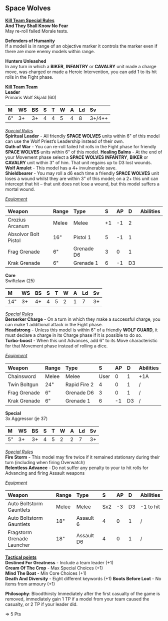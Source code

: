 ## Space Wolves  
<ins>**Kill Team Special Rules**</ins>  
**And They Shall Know No Fear**  
May re-roll failed Morale tests.  

**Defenders of Humanity**  
If a modell is in range of an objective marker it controls the marker even if there are more enemy models within range.  

**Hunters Unleashed**  
In any turn in which a **BIKER**, **INFANTRY** or **CAVALRY** unit made a charge move, was charged or made a Heroic Intervention, you can add 1 to its hit rolls in the Fight phase.  

<ins>**Kill Team Team**</ins>  
**Leader**  
Primaris Wolf Skjald (60)  

|M|WS|BS|S|T|W|A|Ld|Sv|
|:---|:---|:---|:---|:---|:---|:---|:---|:---|
|6"|3+|3+|4|4|5|4|8|3+/4++|

<ins>*Special Rules*</ins>  
**Spiritual Leader** - All friendly **SPACE WOLVES** units within 6" of this model can use the Wolf Priest’s Leadership instead of their own.  
**Oath of War** - You can re-roll failed hit rolls in the Fight phase for friendly **SPACE WOLVES** units within 6" of this model.
**Healing Balms** - At the end of your Movement phase select a **SPACE WOLVES INFANTRY**, **BIKER** or **CAVALRY** unit within 3" of him. That unit regains up to D3 lost wounds.  
**Wolf Amulet** - This model has a 4+ invulnerable save.  
**Shieldbearer** - You may roll a d6 each time a friendly **SPACE WOLVES** unit loses a wound whilst they are within 3” of this model; on a 2+ this unit can intercept that hit – that unit does not lose a wound, but this model suffers a mortal wound.  

<ins>*Equipment*</ins>  

|Weapon|Range|Type|S|AP|D|Abilities|
|:---|:---|:---|:---|:---|:---|:---|
|Crozius Arcanum|Melee|Melee|+1|-1|2||
|Absolvor Bolt Pistol|16"|Pistol 1|5|-1|1||
|Frag Grenade|6"|Grenade D6|3|0|1||
|Krak Grenade|6"|Grenade 1|6|-1|D3||

**Core**  
Swiftclaw (25)  

|M|WS|BS|S|T|W|A|Ld|Sv|
|:---|:---|:---|:---|:---|:---|:---|:---|:---|
|14"|3+|4+|4|5|2|1|7|3+|

<ins>*Special Rules*</ins>  
**Berserker Charge** - On a turn in which they make a successful charge, you can make 1 additional attack in the Fight phase.  
**Headstrong** - Unless this model is within 6" of a friendly **WOLF GUARD**, it must declare a charge in its Charge phase if it is possible to do so.  
**Turbo-boost** - When this unit Advances, add 6" to its Move characteristic for that Movement phase instead of rolling a dice.  

<ins>*Equipment*</ins>  

|Weapon|Range|Type|S|AP|D|Abilities|
|:---|:---|:---|:---|:---|:---|:---|
|Chainsword|Melee|Melee|User|0|1|+1A|
|Twin Boltgun|24"|Rapid Fire 2|4|0|1|/|
|Frag Grenade|6"|Grenade D6|3|0|1|/|
|Krak Grenade|6"|Grenade 1|6|-1|D3|/|

**Special**  
3x Aggressor (je 37)  

|M|WS|BS|S|T|W|A|Ld|Sv|
|:---|:---|:---|:---|:---|:---|:---|:---|:---|
|5"|3+|3+|4|5|2|2|7|3+|

<ins>*Special Rules*</ins>  
**Fire Storm** - This model may fire twice if it remained stationary during their turn (including when firing Overwatch)  
**Relentless Advance** - Do not suffer any penalty to your to hit rolls for Advancing and firing Assault weapons  

<ins>*Equipment*</ins>  

|Weapon|Range|Type|S|AP|D|Abilities|
|:---|:---|:---|:---|:---|:---|:---|
|Auto Boltstorm Gauntlets|Melee|Melee|Sx2|-3|D3|-1 to hit|
|Auto Boltstorm Gauntlets|18"|Assault 6|4|0|1|/|
|Fragstorm Grenade Launcher|18"|Assault D6|4|0|1|/|

<ins>**Tactical points**</ins>  
**Destined For Greatness** - Include a team leader (+1)  
**Cream Of The Crop** - Max Special Choices (+1)  
**Mind The Boat** - Min Core Choices (+1)  
**Death And Diversity** - Eight different keywords (+1)
**Boots Before Loot** - No items from armoury (+1)  

**Philosophy**: Bloodthirsty
Immediately after the first casualty of the game is removed, immediately gain 1 TP if a model from your team caused the casualty, or 2 TP if your leader did.

=> 5 Pts
